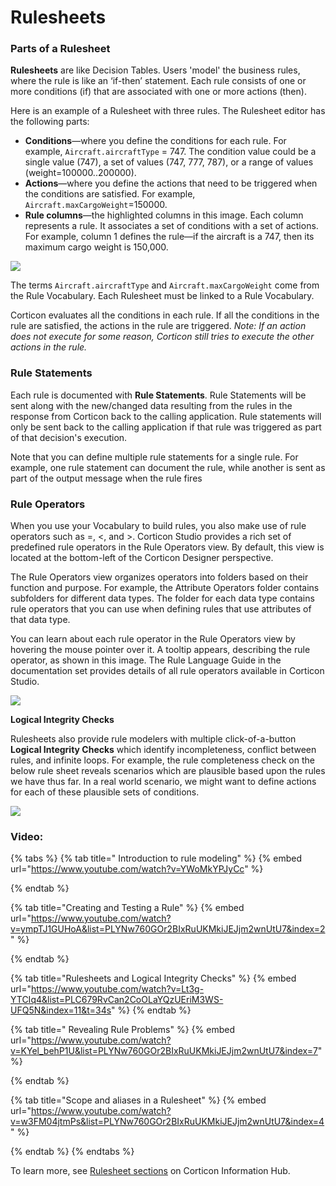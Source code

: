 # Rulesheets

### Parts of a Rulesheet

**Rulesheets** are like Decision Tables. Users 'model' the business rules, where the rule is like an ‘if-then’ statement. Each rule consists of one or more conditions (if) that are associated with one or more actions (then).

Here is an example of a Rulesheet with three rules. The Rulesheet editor has the following parts:

* **Conditions**—where you define the conditions for each rule. For example, `Aircraft.aircraftType` = 747. The condition value could be a single value (747), a set of values (747, 777, 787), or a range of values (weight=100000..200000).
* **Actions**—where you define the actions that need to be triggered when the conditions are satisfied. For example, `Aircraft.maxCargoWeight`=150000.
* **Rule columns**—the highlighted columns in this image. Each column represents a rule. It associates a set of conditions with a set of actions. For example, column 1 defines the rule—if the aircraft is a 747, then its maximum cargo weight is 150,000.

![](<../../../.gitbook/assets/image (62).png>)

The terms `Aircraft.aircraftType` and `Aircraft.maxCargoWeight` come from the Rule Vocabulary. Each Rulesheet must be linked to a Rule Vocabulary.

Corticon evaluates all the conditions in each rule. If all the conditions in the rule are satisfied, the actions in the rule are triggered. _Note: If an action does not execute for some reason, Corticon still tries to execute the other actions in the rule._

### **Rule Statements**

Each rule is documented with **Rule Statements**. Rule Statements will be sent along with the new/changed data resulting from the rules in the response from Corticon back to the calling application. Rule statements will only be sent back to the calling application if that rule was triggered as part of that decision's execution.

Note that you can define multiple rule statements for a single rule. For example, one rule statement can document the rule, while another is sent as part of the output message when the rule fires

### Rule Operators

When you use your Vocabulary to build rules, you also make use of rule operators such as =, <, and >. Corticon Studio provides a rich set of predefined rule operators in the Rule Operators view. By default, this view is located at the bottom-left of the Corticon Designer perspective.

The Rule Operators view organizes operators into folders based on their function and purpose. For example, the Attribute Operators folder contains subfolders for different data types. The folder for each data type contains rule operators that you can use when defining rules that use attributes of that data type.

You can learn about each rule operator in the Rule Operators view by hovering the mouse pointer over it. A tooltip appears, describing the rule operator, as shown in this image. The Rule Language Guide in the documentation set provides details of all rule operators available in Corticon Studio.

![](<../../../.gitbook/assets/image (78).png>)

**Logical Integrity Checks**

Rulesheets also provide rule modelers with multiple click-of-a-button **Logical Integrity Checks** which identify incompleteness, conflict between rules, and infinite loops. For example, the rule completeness check on the below rule sheet reveals scenarios which are plausible based upon the rules we have thus far. In a real world scenario, we might want to define actions for each of these plausible sets of conditions.

![](../../../.gitbook/assets/comp.png)

### Video:

{% tabs %}
{% tab title=" Introduction to rule modeling" %}
{% embed url="https://www.youtube.com/watch?v=YWoMkYPJyCc" %}


{% endtab %}

{% tab title="Creating and Testing a Rule" %}
{% embed url="https://www.youtube.com/watch?v=ympTJ1GUHoA&list=PLYNw760GOr2BIxRuUKMkiJEJjm2wnUtU7&index=2" %}


{% endtab %}

{% tab title="Rulesheets and Logical Integrity Checks" %}
{% embed url="https://www.youtube.com/watch?v=Lt3g-YTCIq4&list=PLC679RvCan2CoOLaYQzUEriM3WS-UFQ5N&index=11&t=34s" %}
{% endtab %}

{% tab title=" Revealing Rule Problems" %}
{% embed url="https://www.youtube.com/watch?v=KYel_behP1U&list=PLYNw760GOr2BIxRuUKMkiJEJjm2wnUtU7&index=7" %}


{% endtab %}

{% tab title="Scope and aliases in a Rulesheet" %}
{% embed url="https://www.youtube.com/watch?v=w3FM04jtmPs&list=PLYNw760GOr2BIxRuUKMkiJEJjm2wnUtU7&index=4" %}


{% endtab %}
{% endtabs %}

To learn more, see [Rulesheet sections](https://docs.progress.com/bundle/corticon-quick-reference/page/Rulesheet-sections.html) on Corticon Information Hub.
